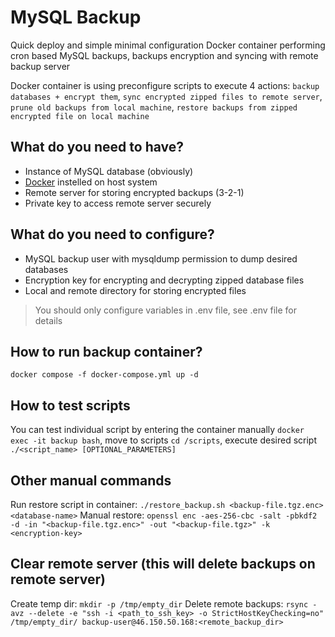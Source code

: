 # MySQL Backup 
Quick deploy and simple minimal configuration Docker container performing cron based MySQL backups, backups encryption and syncing with remote backup server

Docker container is using preconfigure scripts to execute 4 actions: `backup databases + encrypt them`, `sync encrypted zipped files to remote server`, `prune old backups from local machine`, `restore backups from zipped encrypted file on local machine` 

## What do you need to have?
- Instance of MySQL database (obviously)
- [Docker](https://docs.docker.com/engine/install/) instelled on host system
- Remote server for storing encrypted backups (3-2-1)
- Private key to access remote server securely 

## What do you need to configure?
- MySQL backup user with mysqldump permission to dump desired databases
- Encryption key for encrypting and decrypting zipped database files
- Local and remote directory for storing encrypted files

> You should only configure variables in .env file, see .env file for details

## How to run backup container?
`docker compose -f docker-compose.yml up -d`

## How to test scripts
You can test individual script by entering the container manually `docker exec -it backup bash`, move to scripts `cd /scripts`, execute desired script `./<script_name> [OPTIONAL_PARAMETERS]`

## Other manual commands
Run restore script in container: `./restore_backup.sh <backup-file.tgz.enc> <database-name>`
Manual restore: `openssl enc -aes-256-cbc -salt -pbkdf2 -d -in "<backup-file.tgz.enc>" -out "<backup-file.tgz>" -k <encryption-key>`

## Clear remote server (this will delete backups on remote server)
Create temp dir: `mkdir -p /tmp/empty_dir`
Delete remote backups: `rsync -avz --delete -e "ssh -i <path_to_ssh_key> -o StrictHostKeyChecking=no" /tmp/empty_dir/ backup-user@46.150.50.168:<remote_backup_dir>`
